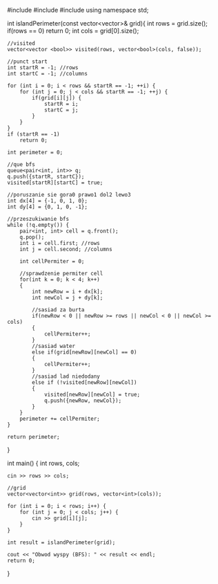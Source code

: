 #include <iostream>
#include <queue>
#include <vector>
using namespace std;

int islandPerimeter(const vector<vector<int>>& grid){
    int rows = grid.size();
    if(rows == 0) 
        return 0;
    int cols = grid[0].size();
    
    //visited
    vector<vector <bool>> visited(rows, vector<bool>(cols, false));
    
    //punct start
    int startR = -1; //rows
    int startC = -1; //columns
    
    for (int i = 0; i < rows && startR == -1; ++i) {
        for (int j = 0; j < cols && startR == -1; ++j) {
            if(grid[i][j]) {
                startR = i;
                startC = j;
            }
        }
    }
    if (startR == -1) 
        return 0;
    
    int perimeter = 0;
    
    //que bfs
    queue<pair<int, int>> q;
    q.push({startR, startC});
    visited[startR][startC] = true;
    
    //poruszanie sie gora0 prawo1 dol2 lewo3
    int dx[4] = {-1, 0, 1, 0};
    int dy[4] = {0, 1, 0, -1};
    
    //przeszukiwanie bfs
    while (!q.empty()) {
        pair<int, int> cell = q.front();
        q.pop();
        int i = cell.first; //rows
        int j = cell.second; //columns
        
        int cellPermiter = 0;
        
        //sprawdzenie permiter cell
        for(int k = 0; k < 4; k++)
        {
            int newRow = i + dx[k];
            int newCol = j + dy[k];
            
            //sasiad za burta
            if(newRow < 0 || newRow >= rows || newCol < 0 || newCol >= cols)
            {
                cellPermiter++;
            }
            //sasiad water
            else if(grid[newRow][newCol] == 0)
            {
                cellPermiter++;
            }
            //sasiad lad niedodany
            else if (!visited[newRow][newCol])
            {
                visited[newRow][newCol] = true;
                q.push({newRow, newCol});
            }
        }
        perimeter += cellPermiter;
    }
    
    return perimeter;
}

int main() {
    int rows, cols;
    
    cin >> rows >> cols;
    
    //grid
    vector<vector<int>> grid(rows, vector<int>(cols));
    
    for (int i = 0; i < rows; i++) {
        for (int j = 0; j < cols; j++) {
            cin >> grid[i][j];
        }
    }

    int result = islandPerimeter(grid);

    cout << "Obwod wyspy (BFS): " << result << endl;
    return 0;
}
